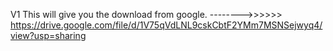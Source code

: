 V1
This will give you the download from google.
-------->>>>>>  https://drive.google.com/file/d/1V75qVdLNL9cskCbtF2YMm7MSNSejwyq4/view?usp=sharing
